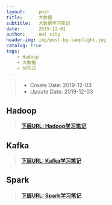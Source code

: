 ```yaml
---
layout:     post
title:      大数据
subtitle:   大数据学习笔记
date:       2019-12-01
author:     owl city
header-img: img/post-bg-lamplight.jpg
catalog: true
tags:
    - Hadoop
    - 大数据
    - 分布式
---
```


> - Create Date: 2019-12-03
> - Update Date: 2019-12-03

## Hadoop

> **[下层URL: Hadoop学习笔记](http://owlcity.top/2015/12/01/SubBigData-Hadoop/)**

## Kafka

> **[下层URL: Kafka学习笔记](http://owlcity.top/2015/12/02/SubBigData-Kafka/)**

## Spark

> **[下层URL: Spark学习笔记](http://owlcity.top/2015/12/03/SubBigData-Spark/)**
